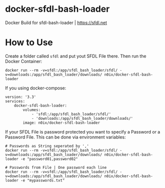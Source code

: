 # docker-sfdl-bash-loader
Docker Build for sfdl-bash-loader | https://sfdl.net

# How to Use

Create a folder called `sfdl` and put yout SFDL File there. Then run the Docker Container:

```
docker run --rm -v=sfdl:/app/sfdl_bash_loader/sfdl/ -v=downloads:/app/sfdl_bash_loader/downloads/ n0ix/docker-sfdl-bash-loader
```

If you using docker-compose:

```
version: '3.3'
services:
    docker-sfdl-bash-loader:
        volumes:
            - 'sfdl:/app/sfdl_bash_loader/sfdl/'
            - 'downloads:/app/sfdl_bash_loader/downloads/'
        image: n0ix/docker-sfdl-bash-loader
```
If your SFDL File is password protected you want to specify a Password or a Password File. This can be done via environment variables:


```
# Passwords as String seperated by ','
docker run --rm -v=sfdl:/app/sfdl_bash_loader/sfdl/ -v=downloads:/app/sfdl_bash_loader/downloads/ n0ix/docker-sfdl-bash-loader -e "password01,password02"
```

```
# Passwords from File | One password each line
docker run --rm -v=sfdl:/app/sfdl_bash_loader/sfdl/ -v=downloads:/app/sfdl_bash_loader/downloads/ n0ix/docker-sfdl-bash-loader -e "mypasswords.txt"
```
